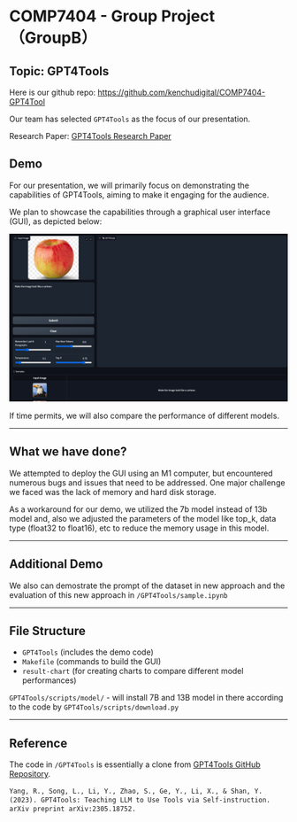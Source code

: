 # COMP7404 - Group Project （GroupB）

## Topic: GPT4Tools

Here is our github repo: https://github.com/kenchudigital/COMP7404-GPT4Tool

Our team has selected `GPT4Tools` as the focus of our presentation.

Research Paper: [GPT4Tools Research Paper](https://papers.nips.cc/paper_files/paper/2023/file/e393677793767624f2821cec8bdd02f1-Paper-Conference.pdf)

## Demo

For our presentation, we will primarily focus on demonstrating the capabilities of GPT4Tools, aiming to make it engaging for the audience.

We plan to showcase the capabilities through a graphical user interface (GUI), as depicted below:

![GUI](image/GUI.jpg)

If time permits, we will also compare the performance of different models.

---

## What we have done?

We attempted to deploy the GUI using an M1 computer, but encountered numerous bugs and issues that need to be addressed. One major challenge we faced was the lack of memory and hard disk storage.

As a workaround for our demo, we utilized the 7b model instead of 13b model and, also we adjusted the parameters of the model like top_k, data type (float32 to float16), etc to reduce the memory usage in this model.

---

## Additional Demo

We also can demostrate the prompt of the dataset in new approach and the evaluation of this new approach in `/GPT4Tools/sample.ipynb`


---

## File Structure

- `GPT4Tools` (includes the demo code)
- `Makefile` (commands to build the GUI)
- `result-chart` (for creating charts to compare different model performances)

`GPT4Tools/scripts/model/` - will install 7B and 13B model in there according to the code by `GPT4Tools/scripts/download.py` 

---

## Reference

The code in `/GPT4Tools` is essentially a clone from [GPT4Tools GitHub Repository](https://github.com/AILab-CVC/GPT4Tools).


```
Yang, R., Song, L., Li, Y., Zhao, S., Ge, Y., Li, X., & Shan, Y. (2023). GPT4Tools: Teaching LLM to Use Tools via Self-instruction. arXiv preprint arXiv:2305.18752.
```
